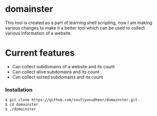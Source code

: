 # domainster

This tool is created as a part of learning shell scripting, now I am making various changes to make it a better tool which can be used to collect various information of a website.
# Current features

  - Can collect subdomains of a website and its count
  - Can collect alive subdomains and its count
  - Can collect sorted subdomains and its count

### Installation

```sh
$ git clone https://github.com/soufiyasudheer/domainster.git
$ cd domainster
$ ./domainster
```

